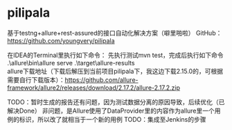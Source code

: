 # pilipala
基于testng+allure+rest-assured的接口自动化解决方案（噼里啪啦）
GitHub：https://github.com/youngvery/pilipala

在IDEA的Terminal里执行如下命令：
先执行测试mvn test，完成后执行如下命令
.\allure\bin\allure serve .\target\allure-results\
allure下载地址（下载后解压到当前项目pilipala下，我这边下载2.15.0的，可根据需要自行下载版本）：https://github.com/allure-framework/allure2/releases/download/2.17.2/allure-2.17.2.zip

TODO：暂时生成的报告还有问题，因为测试数据分离的原因导致，后续优化（已解决Done）
非问题，是Allure使用了DataProvider里的内容作为allure里一个用例的标识，所以改了就相当于一个新的用例
TODO：集成至Jenkins的步骤
